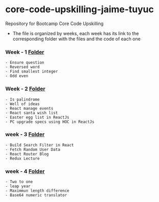 # core-code-upskilling-jaime-tuyuc
Repository for Bootcamp Core Code Upskilling

 - The file is organized by weeks, each week has its link to the corresponding folder with the files and the code of each one

### Week - 1 [Folder](./weekly-challenges/week-1/) 
    - Ensure question
    - Reversed word
    - Find smallest integer
    - Odd even

### Week - 2 [Folder](./weekly-challenges/week-2/)
    - Is palindrome
    - Well of ideas
    - React manage events
    - React santa wish list
    - Easter egg list in ReactJs
    - PC upgrade specs using HOC in ReactJs

### week - 3 [Folder](./weekly-challenges/week-3/)
    - Build Search Filter in React
    - Fetch Random User Data
    - React Router Blog
    - Redux Lecture


### week - 4 [Folder](./weekly-challenges/week-4/)
    - Two to one
    - leap year
    - Maximmun length difference
    - Base64 numeric translator